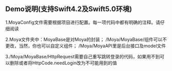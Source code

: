 ## Demo说明(支持Swift4.2及Swift5.0环境)
1.MoyaConfig文件需要根据项目进行配置。每一项代码中都有明确的注释。请仔细阅读

2.Moya文件夹中：MoyaBase是对Moya的封装；
/Moya/MoyaBase/组件可以不更改，当然，你也可以自定义组件；
/Moya/MoyaAPI里是后台接口及model文件

3./Moya/MoyaBase/HttpRequest需要自己重写跳转登录的代码，如果用不到可以删除或者将HttpCode.needLogin改为不可能用到的值

